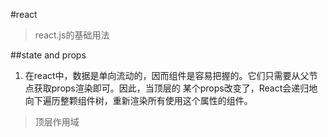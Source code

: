 #react
>react.js的基础用法

##state and props
1. 在react中，数据是单向流动的，因而组件是容易把握的。它们只需要从父节点获取props渲染即可。因此，当顶层的
某个props改变了，React会递归地向下遍历整颗组件树，重新渲染所有使用这个属性的组件。
> 顶层作用域
